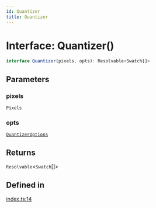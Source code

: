 ```yaml
---
id: Quantizer
title: Quantizer
---
```


# Interface: Quantizer()

```ts
interface Quantizer(pixels, opts): Resolvable<Swatch[]>
```

## Parameters

### pixels

`Pixels`

### opts

[`QuantizerOptions`](quantizeroptions.md)

## Returns

`Resolvable`\<`Swatch`[]\>

## Defined in

[index.ts:14](https://github.com/Vibrant-Colors/node-vibrant/blob/main/packages/vibrant-quantizer/src/index.ts#L14)
